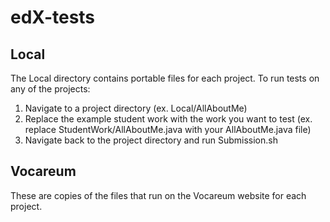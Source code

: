 # edX-tests
## Local
The Local directory contains portable files for each project. To run tests on any of the projects: 
   1. Navigate to a project directory (ex. Local/AllAboutMe)
   2. Replace the example student work with the work you want to test (ex. replace StudentWork/AllAboutMe.java with your AllAboutMe.java file)
   3. Navigate back to the project directory and run Submission.sh

## Vocareum
These are copies of the files that run on the Vocareum website for each project.

